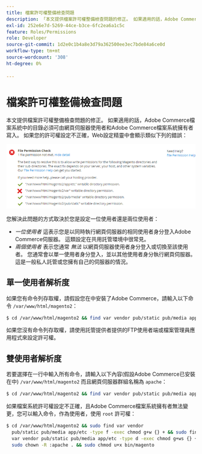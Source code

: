 ```yaml
---
title: 檔案許可權整備檢查問題
description: 「本文提供檔案許可權整備檢查問題的修正。 如果適用的話，Adobe Commerce檔案系統中的目錄必須可由網頁伺服器使用者和Adobe Commerce檔案系統擁有者寫入。 如果許可權設定不正確，Web設定精靈中會顯示類似下列的錯誤：'
exl-id: 252e6e7d-5269-44ce-b3ce-6fc2ea6a1c5c
feature: Roles/Permissions
role: Developer
source-git-commit: 1d2e0c1b4a8e3d79a362500ee3ec7bde84a6ce0d
workflow-type: tm+mt
source-wordcount: '308'
ht-degree: 0%

---
```


# 檔案許可權整備檢查問題

本文提供檔案許可權整備檢查問題的修正。 如果適用的話，Adobe Commerce檔案系統中的目錄必須可由網頁伺服器使用者和Adobe Commerce檔案系統擁有者寫入。 如果您的許可權設定不正確，Web設定精靈中會顯示類似下列的錯誤：

![install_rc_file-perms.png](assets/install_rc_file-perms.png)

您解決此問題的方式取決於您是設定一位使用者還是兩位使用者：

* *一位使用者* 這表示您是以同時執行網頁伺服器的相同使用者身分登入Adobe Commerce伺服器。 這類設定在共用託管環境中很常見。
* *兩個使用者* 表示您通常 *無法* 以網頁伺服器使用者身分登入或切換至該使用者。 您通常會以單一使用者身分登入，並以其他使用者身分執行網頁伺服器。 這是一般私人託管或您擁有自己的伺服器的情況。

## 單一使用者解析度

如果您有命令列存取權，請假設您在中安裝了Adobe Commerce，請輸入以下命令 `/var/www/html/magento2`：

```bash
$ cd /var/www/html/magento2 && find var vendor pub/static pub/media app/etc -type f -exec chmod g+w {} + && find var vendor pub/static pub/media app/etc -type d -exec chmod g+w {} + && chmod u+x bin/magento
```

如果您沒有命令列存取權，請使用託管提供者提供的FTP使用者端或檔案管理員應用程式來設定許可權。

## 雙使用者解析度

若要選擇在一行中輸入所有命令，請輸入以下內容(假設Adobe Commerce已安裝在中) `/var/www/html/magento2` 而且網頁伺服器群組名稱為 `apache`：

```bash
$ cd /var/www/html/magento2 && find var vendor pub/static pub/media app/etc -type f -exec chmod g+w {} + && find var vendor pub/static pub/media app/etc -type d -exec chmod g+ws {} + && chown -R :apache . && chmod u+x bin/magento
```

如果檔案系統許可權設定不正確，且Adobe Commerce檔案系統擁有者無法變更，您可以輸入命令，作為使用者，使用 `root` 許可權：

```bash
$ cd /var/www/html/magento2 && sudo find var vendor
  pub/static pub/media app/etc -type f -exec chmod g+w {} + && sudo find
  var vendor pub/static pub/media app/etc -type d -exec chmod g+ws {} + &&
  sudo chown -R :apache . && sudo chmod u+x bin/magento
```
